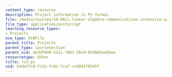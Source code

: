 ```yaml
---
content_type: resource
description: Project information in PS format.
file: /media/courses/18-06ci-linear-algebra-communications-intensive-spring-2004/b4de37c8fc51fc817ca7ccb881f8545f_rs3.ps
file_type: application/postscript
learning_resource_types:
- Projects
ocw_type: OCWFile
parent_title: Projects
parent_type: CourseSection
parent_uid: de3df049-521c-7063-56c9-8fdb65ea58aa
resourcetype: Other
title: rs3.ps
uid: b4de37c8-fc51-fc81-7ca7-ccb881f8545f
---
```

